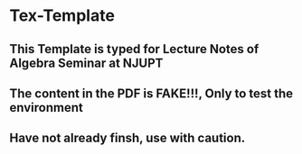 # Tex-Template
## This Template is typed for Lecture Notes of Algebra Seminar at NJUPT
## The content in the PDF is FAKE!!!, Only to test the environment
## Have not already finsh, use with caution.
